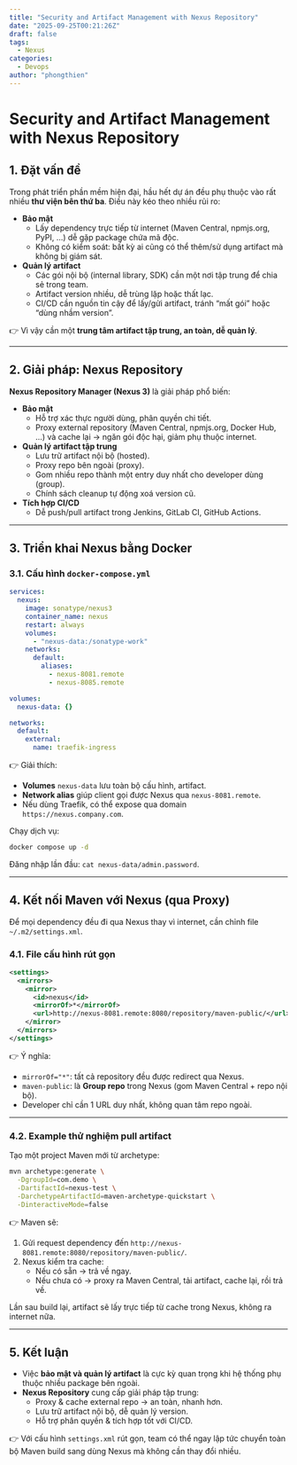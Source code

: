 ```yaml
---
title: "Security and Artifact Management with Nexus Repository"
date: "2025-09-25T00:21:26Z"
draft: false
tags:
  - Nexus
categories:
  - Devops
author: "phongthien"
---
```


# Security and Artifact Management with Nexus Repository

## 1. Đặt vấn đề

Trong phát triển phần mềm hiện đại, hầu hết dự án đều phụ thuộc vào rất nhiều **thư viện bên thứ ba**. Điều này kéo theo nhiều rủi ro:

- **Bảo mật**
    - Lấy dependency trực tiếp từ internet (Maven Central, npmjs.org, PyPI, …) dễ gặp package chứa mã độc.
    - Không có kiểm soát: bất kỳ ai cũng có thể thêm/sử dụng artifact mà không bị giám sát.
- **Quản lý artifact**
    - Các gói nội bộ (internal library, SDK) cần một nơi tập trung để chia sẻ trong team.
    - Artifact version nhiều, dễ trùng lặp hoặc thất lạc.
    - CI/CD cần nguồn tin cậy để lấy/gửi artifact, tránh “mất gói” hoặc “dùng nhầm version”.

👉 Vì vậy cần một **trung tâm artifact tập trung, an toàn, dễ quản lý**.

---

## 2. Giải pháp: Nexus Repository

**Nexus Repository Manager (Nexus 3)** là giải pháp phổ biến:

- **Bảo mật**
    - Hỗ trợ xác thực người dùng, phân quyền chi tiết.
    - Proxy external repository (Maven Central, npmjs.org, Docker Hub, …) và cache lại → ngăn gói độc hại, giảm phụ thuộc internet.
- **Quản lý artifact tập trung**
    - Lưu trữ artifact nội bộ (hosted).
    - Proxy repo bên ngoài (proxy).
    - Gom nhiều repo thành một entry duy nhất cho developer dùng (group).
    - Chính sách cleanup tự động xoá version cũ.
- **Tích hợp CI/CD**
    - Dễ push/pull artifact trong Jenkins, GitLab CI, GitHub Actions.

---

## 3. Triển khai Nexus bằng Docker

### 3.1. Cấu hình `docker-compose.yml`

```yaml
services:
  nexus:
    image: sonatype/nexus3
    container_name: nexus
    restart: always
    volumes:
      - "nexus-data:/sonatype-work"
    networks:
      default:
        aliases:
          - nexus-8081.remote
          - nexus-8085.remote

volumes:
  nexus-data: {}

networks:
  default:
    external:
      name: traefik-ingress

```

👉 Giải thích:

- **Volumes** `nexus-data` lưu toàn bộ cấu hình, artifact.
- **Network alias** giúp client gọi được Nexus qua `nexus-8081.remote`.
- Nếu dùng Traefik, có thể expose qua domain `https://nexus.company.com`.

Chạy dịch vụ:

```bash
docker compose up -d

```

Đăng nhập lần đầu: `cat nexus-data/admin.password`.

---

## 4. Kết nối Maven với Nexus (qua Proxy)

Để mọi dependency đều đi qua Nexus thay vì internet, cần chỉnh file `~/.m2/settings.xml`.

### 4.1. File cấu hình rút gọn

```xml
<settings>
  <mirrors>
    <mirror>
      <id>nexus</id>
      <mirrorOf>*</mirrorOf>
      <url>http://nexus-8081.remote:8080/repository/maven-public/</url>
    </mirror>
  </mirrors>
</settings>

```

👉 Ý nghĩa:

- `mirrorOf="*"`: tất cả repository đều được redirect qua Nexus.
- `maven-public`: là **Group repo** trong Nexus (gom Maven Central + repo nội bộ).
- Developer chỉ cần 1 URL duy nhất, không quan tâm repo ngoài.

---

### 4.2. Example thử nghiệm pull artifact

Tạo một project Maven mới từ archetype:

```bash
mvn archetype:generate \
  -DgroupId=com.demo \
  -DartifactId=nexus-test \
  -DarchetypeArtifactId=maven-archetype-quickstart \
  -DinteractiveMode=false

```

👉 Maven sẽ:

1. Gửi request dependency đến `http://nexus-8081.remote:8080/repository/maven-public/`.
2. Nexus kiểm tra cache:
    - Nếu có sẵn → trả về ngay.
    - Nếu chưa có → proxy ra Maven Central, tải artifact, cache lại, rồi trả về.

Lần sau build lại, artifact sẽ lấy trực tiếp từ cache trong Nexus, không ra internet nữa.

---

## 5. Kết luận

- Việc **bảo mật và quản lý artifact** là cực kỳ quan trọng khi hệ thống phụ thuộc nhiều package bên ngoài.
- **Nexus Repository** cung cấp giải pháp tập trung:
    - Proxy & cache external repo → an toàn, nhanh hơn.
    - Lưu trữ artifact nội bộ, dễ quản lý version.
    - Hỗ trợ phân quyền & tích hợp tốt với CI/CD.

👉 Với cấu hình `settings.xml` rút gọn, team có thể ngay lập tức chuyển toàn bộ Maven build sang dùng Nexus mà không cần thay đổi nhiều.